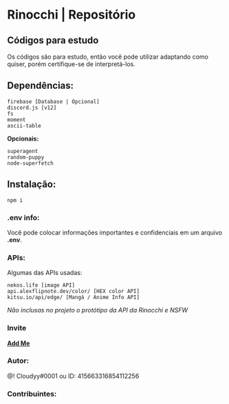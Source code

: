 # Rinocchi | Repositório

## Códigos para estudo
 Os códigos são para estudo, então você pode utilizar adaptando como quiser, porém certifique-se de interpretá-los.

## Dependências:

```
firebase [Database | Opcional]
discord.js [v12]
fs
moment
ascii-table
```
**Opcionais:**
```
superagent
random-puppy
node-superfetch
```
## Instalação:
```
npm i
```

### .env info:
 Você pode colocar informações importantes e confidenciais em um arquivo **.env**.

### APIs:
 Algumas das APIs usadas:
```
nekos.life [image API]
api.alexflipnote.dev/color/ [HEX color API]
kitsu.io/api/edge/ [Mangá / Anime Info API]
```
 *Não inclusas no projeto o protótipo da API da Rinocchi e NSFW*

### Invite
**[Add Me](https://discord.com/oauth2/authorize?client_id=675877051328102400&scope=bot&permissions=1903619198)**
### Autor:
@! Cloudyy#0001 ou ID: 415663316854112256

### Contribuintes:
